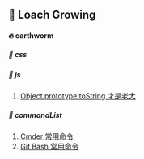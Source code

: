 ## :book: Loach Growing

#### :fire: earthworm

##### :bookmark: css

##### :bookmark: js

1. [Object.prototype.toString 才是老大](https://github.com/kongchengqiu/Loach/blob/master/earthworm/js/toString.md)

##### :bookmark: commandList
1. [Cmder 常用命令](https://github.com/kongchengqiu/Loach/blob/master/earthworm/commandList/Cmder.md)
2. [Git Bash 常用命令](https://github.com/kongchengqiu/Loach/blob/master/earthworm/commandList/GitBash.md)
